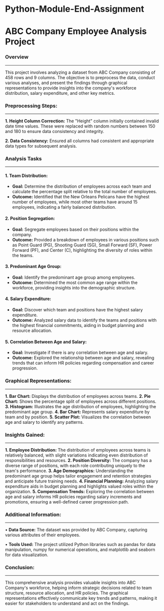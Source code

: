 # Python-Module-End-Assignment
# ABC Company Employee Analysis Project

### Overview
____
This project involves analyzing a dataset from ABC Company consisting of 458 rows and 9 columns. The objective is to preprocess the data, conduct various analyses, and present the findings through graphical representations to provide insights into the company's workforce distribution, salary expenditure, and other key metrics.

### Preprocessing Steps:
___
**1.	Height Column Correction:** The "Height" column initially contained invalid date time values. These were replaced with random numbers between 150 and 180 to ensure data consistency and integrity.

**2.	Data Consistency:** Ensured all columns had consistent and appropriate data types for subsequent analysis.

### Analysis Tasks
___
#### 1.	Team Distribution:
*	**Goal:** Determine the distribution of employees across each team and calculate the percentage split relative to the total number of employees.
*	**Outcome:** Identified that the New Orleans Pelicans have the highest number of employees, while most other teams have around 15 employees, indicating a fairly balanced distribution.

#### 2.	Position Segregation:
*	**Goal:** Segregate employees based on their positions within the company.
*	**Outcome:** Provided a breakdown of employees in various positions such as Point Guard (PG), Shooting Guard (SG), Small Forward (SF), Power Forward (PF), and Center (C), highlighting the diversity of roles within the teams.

#### 3.	Predominant Age Group:
*	**Goal:** Identify the predominant age group among employees.
*	**Outcome:** Determined the most common age range within the workforce, providing insights into the demographic structure.

#### 4.	Salary Expenditure:
*	**Goal:** Discover which team and positions have the highest salary expenditure.
*	**Outcome:** Analyzed salary data to identify the teams and positions with the highest financial commitments, aiding in budget planning and resource allocation.

#### 5.	Correlation Between Age and Salary:
*	**Goal:** Investigate if there is any correlation between age and salary.
*	**Outcome:** Explored the relationship between age and salary, revealing trends that can inform HR policies regarding compensation and career progression.

### Graphical Representations:
___
**1.	Bar Chart:** Displays the distribution of employees across teams.
**2.	Pie Chart:** Shows the percentage split of employees across different positions.
**3.	Histogram:** Illustrates the age distribution of employees, highlighting the predominant age group.
**4.	Bar Chart:** Represents salary expenditure by team and by position.
**5.	Scatter Plot:** Visualizes the correlation between age and salary to identify any patterns.

### Insights Gained:
____
**1.	Employee Distribution:** The distribution of employees across teams is relatively balanced, with slight variations indicating even distribution of responsibilities and resources.
**2.	Position Diversity:** The company has a diverse range of positions, with each role contributing uniquely to the team's performance.
**3.	Age Demographics:** Understanding the predominant age group helps tailor engagement and retention strategies and anticipate future training needs.
**4.	Financial Planning:** Analyzing salary expenditure aids in budget planning and highlights valued roles within the organization.
**5.	Compensation Trends:** Exploring the correlation between age and salary informs HR policies regarding salary increments and promotions, ensuring a well-defined career progression path.

### Additional Information:
___
•	**Data Source:** The dataset was provided by ABC Company, capturing various attributes of their employees.

•	**Tools Used:** The project utilized Python libraries such as pandas for data manipulation, numpy for numerical operations, and matplotlib and seaborn for data visualization. 

### Conclusion:
___
This comprehensive analysis provides valuable insights into ABC Company's workforce, helping inform strategic decisions related to team structure, resource allocation, and HR policies. The graphical representations effectively communicate key trends and patterns, making it easier for stakeholders to understand and act on the findings.
